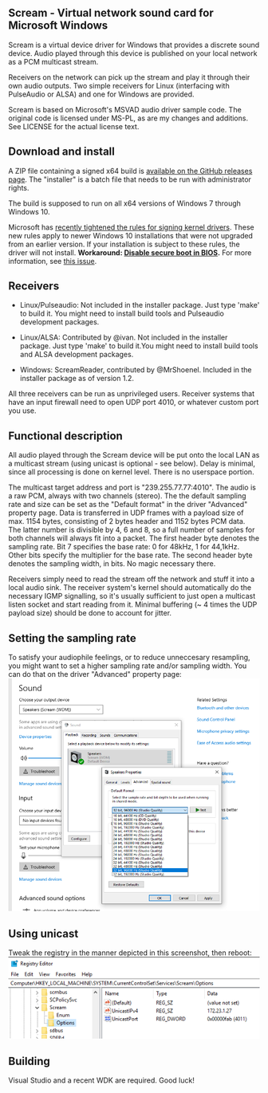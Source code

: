 Scream - Virtual network sound card for Microsoft Windows
---------------------------------------------------------------
Scream is a virtual device driver for Windows that provides a
discrete sound device. Audio played through this device is
published on your local network as a PCM multicast stream.

Receivers on the network can pick up the stream and play it
through their own audio outputs. Two simple receivers for Linux
(interfacing with PulseAudio or ALSA) and one for Windows are
provided.

Scream is based on Microsoft's MSVAD audio driver sample code.
The original code is licensed under MS-PL, as are my changes
and additions. See LICENSE for the actual license text.


Download and install
---------------------------------------------------------------
A ZIP file containing a signed x64 build is [available on the
GitHub releases page](https://github.com/duncanthrax/scream/releases).
The "installer" is a batch file that needs to be run with
administrator rights.

The build is supposed to run on all x64 versions of Windows 7
through Windows 10. 

Microsoft has [recently tightened the rules for signing kernel
drivers](https://docs.microsoft.com/en-us/windows-hardware/drivers/install/kernel-mode-code-signing-policy--windows-vista-and-later-). These new rules apply to newer Windows 10 installations
that were not upgraded from an earlier version. If your installation
is subject to these rules, the driver will not install.
**Workaround: [Disable secure boot in BIOS](https://docs.microsoft.com/en-us/windows-hardware/manufacture/desktop/disabling-secure-boot).**
For more information, see [this issue](https://github.com/duncanthrax/scream/issues/8).

Receivers
---------------------------------------------------------------
- Linux/Pulseaudio: Not included in the installer package. Just
type 'make' to build it. You might need to install build tools
and Pulseaudio development packages.

- Linux/ALSA: Contributed by @ivan. Not included in the installer
package. Just type 'make' to build it.You might need to install
build tools and ALSA development packages.

- Windows: ScreamReader, contributed by @MrShoenel. Included in
the installer package as of version 1.2.

All three receivers can be run as unprivileged users. Receiver
systems that have an input firewall need to open UDP port 4010,
or whatever custom port you use.

Functional description
---------------------------------------------------------------
All audio played through the Scream device will be put onto
the local LAN as a multicast stream (using unicast is optional -
see below). Delay is minimal, since all processing is done
on kernel level. There is no userspace portion.

The multicast target address and port is
"239.255.77.77:4010". The audio is a raw PCM, always with two
channels (stereo). The the default sampling rate and size can be set
as the "Default format" in the driver "Advanced" property page.
Data is transferred in UDP frames with a payload size of max.
1154 bytes, consisting of 2 bytes header and 1152 bytes PCM data.
The latter number is divisible by 4, 6 and 8, so a full number
of samples for both channels will always fit into a packet.
The first header byte denotes the sampling rate. Bit 7 specifies
the base rate: 0 for 48kHz, 1 for 44,1kHz. Other bits specify the
multiplier for the base rate. The second header byte denotes the
sampling width, in bits. No magic necessary there.

Receivers simply need to read the stream off the network and
stuff it into a local audio sink. The receiver system's kernel
should automatically do the necessary IGMP signalling, so it's
usually sufficient to just open a multicast listen socket and
start reading from it. Minimal buffering (~ 4 times the UDP
payload size) should be done to account for jitter. 


Setting the sampling rate
-------------------------------------------------------------
To satisfy your audiophile feelings, or to reduce unneccesary
resampling, you might want to set a higher sampling rate and/or
sampling width. You can do that on the driver "Advanced" property
page:
![](doc/sampling-rate.png)

Using unicast
-------------------------------------------------------------
Tweak the registry in the manner depicted in this screenshot,
then reboot:
![](doc/registry.png)

Building
-------------------------------------------------------------
Visual Studio and a recent WDK are required. Good luck!
